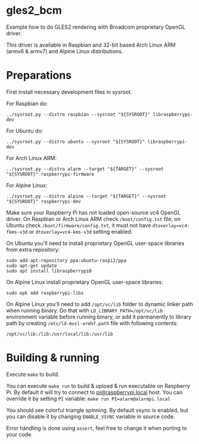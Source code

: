 # gles2_bcm

Example how to do GLES2 rendering with Broadcom proprietary OpenGL driver.

This driver is available in Raspbian and 32-bit based Arch Linux ARM (armv6 & armv7) and
Alpine Linux distributions.


# Preparations

First install necessary development files in sysroot.

For Raspbian do:

    ../sysroot.py --distro raspbian --sysroot "${SYSROOT}" libraspberrypi-dev

For Ubuntu do:

    ../sysroot.py --distro ubuntu --sysroot "${SYSROOT}" libraspberrypi-dev

For Arch Linux ARM:

    ../sysroot.py --distro alarm --target "${TARGET}" --sysroot "${SYSROOT}" raspberrypi-firmware

For Alpine Linux:

    ../sysroot.py --distro alpine --target "${TARGET}" --sysroot "${SYSROOT}" raspberrypi-dev

Make sure your Raspberry Pi has not loaded open-source vc4 OpenGL driver. On Raspbian or
Arch Linux ARM check `/boot/config.txt` file, on Ubuntu check `/boot/firmware/config.txt`, it
must not have `dtoverlay=vc4-fkms-v3d` or `dtoverlay=vc4-kms-v3d` setting enabled.

On Ubuntu you'll need to install proprietary OpenGL user-space libraries from extra repository:

    sudo add-apt-repository ppa:ubuntu-raspi2/ppa
    sudo apt-get update
    sudo apt install libraspberrypi0

On Alpine Linux install proprietary OpenGL user-space libraries:

    sudo apk add raspberrypi-libs

On Alpine Linux you'll need to add `/opt/vc/lib` folder to dynamic linker path when running
binary. Do that with `LD_LIBRARY_PATH=/opt/vc/lib` environment variable before running binary,
or add it permanently to library path by creating `/etc/ld-musl-armhf.path` file with following
contents:

    /opt/vc/lib:/lib:/usr/local/lib:/usr/lib


# Building & running

Execute `make` to build.

You can execute `make run` to build & upload & run executable on Raspberry Pi. By default it will
try to connect to pi@raspberrypi.local host. You can override it by setting `PI` variable:
`make run PI=alarm@alarmpi.local`

You should see colorful triangle spinning. By default vsync is enabled, but you can disable it by changing
`ENABLE_VSYNC` variable in source code.

Error handling is done using `assert`, feel free to change it when porting to your code.
